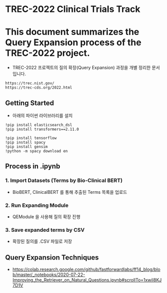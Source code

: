# TREC-2022 Clinical Trials Track
# This document summarizes the Query Expansion process of the TREC-2022 project.

* TREC-2022 프로젝트의 질의 확장(Query Expansion) 과정을 개별 정리한 문서입니다.

```
https://trec.nist.gov/
https://trec-cds.org/2022.html
```


## Getting Started

* 아래의 파이썬 라이브러리를 설치
```
!pip install elasticsearch_dsl
!pip install transformers==2.11.0

!pip install tensorflow
!pip install spacy
!pip install gensim
!python -m spacy download en
```

## Process in .ipynb

### 1. Import Datasets (Terms by Bio-Clinical BERT)
* BioBERT, ClinicalBERT 를 통해 추출된 Terms 목록을 업로드

### 2. Run Expanding Module
* QEModule 을 사용해 질의 확장 진행

### 3. Save expanded terms by CSV
* 확장된 질의를 .CSV 파일로 저장

## Query Expansion Techniques
* https://colab.research.google.com/github/fastforwardlabs/ff14_blog/blob/master/_notebooks/2020-07-22-Improving_the_Retriever_on_Natural_Questions.ipynb#scrollTo=1xwiI8KJ7D1V

